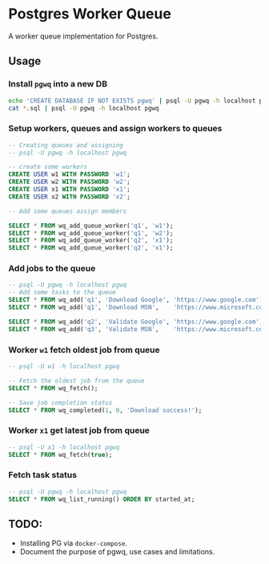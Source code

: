 # Postgres Worker Queue

A worker queue implementation for Postgres.
## Usage



### Install `pgwq` into a new DB
```bash
echo 'CREATE DATABASE IF NOT EXISTS pgwq' | psql -U pgwq -h localhost pgwq
cat *.sql | psql -U pgwq -h localhost pgwq
```

### Setup workers, queues and assign workers to queues
```sql
-- Creating queues and assigning
-- psql -U pgwq -h localhost pgwq

-- create some workers
CREATE USER w1 WITH PASSWORD 'w1';
CREATE USER w2 WITH PASSWORD 'w2';
CREATE USER x1 WITH PASSWORD 'x1';
CREATE USER x2 WITH PASSWORD 'x2';

-- Add some queues assign members

SELECT * FROM wq_add_queue_worker('q1', 'w1');
SELECT * FROM wq_add_queue_worker('q1', 'w2');
SELECT * FROM wq_add_queue_worker('q2', 'x1');
SELECT * FROM wq_add_queue_worker('q2', 'x1');
```

### Add jobs to the queue
```sql
-- psql -U pgwq -h localhost pgwq
-- Add some tasks to the queue
SELECT * FROM wq_add('q1', 'Download Google', 'https://www.google.com');
SELECT * FROM wq_add('q1', 'Download MSN',    'https://www.microsoft.com');

SELECT * FROM wq_add('q2', 'Validate Google', 'https://www.google.com');
SELECT * FROM wq_add('q3', 'Validate MSN',    'https://www.microsoft.com');
```

### Worker `w1` fetch oldest job from queue
```sql
-- psql -U w1 -h localhost pgwq

-- Fetch the oldest job from the queue
SELECT * FROM wq_fetch();

-- Save job completion status
SELECT * FROM wq_completed(1, 0, 'Download success!');
```

### Worker `x1` get latest job from queue
```sql
-- psql -U x1 -h localhost pgwq
SELECT * FROM wq_fetch(true);
```

### Fetch task status
```sql
-- psql -U pgwq -h localhost pgwq
SELECT * FROM wq_list_running() ORDER BY started_at;

```

## TODO:
 - Installing PG via `docker-compose`.
 - Document the purpose of pgwq, use cases and limitations.
